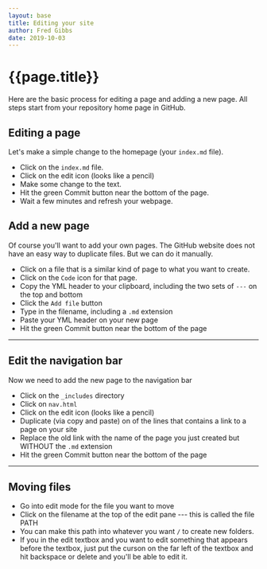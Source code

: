 ```yaml
---
layout: base
title: Editing your site
author: Fred Gibbs
date: 2019-10-03
---
```


# {{page.title}}

<!--
### Table of Contents
* TOC
{:toc}
-->

Here are the basic process for editing a page and adding a new page. All steps start from your repository home page in GitHub.

## Editing a page
Let's make a simple change to the homepage (your `index.md` file).
- Click on the `index.md` file.
- Click on the edit icon (looks like a pencil)
- Make some change to the text.
- Hit the green Commit button near the bottom of the page.
- Wait a few minutes and refresh your webpage.

## Add a new page
Of course you'll want to add your own pages. The GitHub website does not have an easy way to duplicate files. But we can do it manually.
- Click on a file that is a similar kind of page to what you want to create. 
- Click on the `Code` icon for that page.
- Copy the YML header to your clipboard, including the two sets of `---` on the top and bottom 
- Click the `Add file` button
- Type in the filename, including a `.md` extension
- Paste your YML header on your new page
- Hit the green Commit button near the bottom of the page

---

## Edit the navigation bar
Now we need to add the new page to the navigation bar
- Click on the `_includes` directory
- Click on `nav.html`
- Click on the edit icon (looks like a pencil)
- Duplicate (via copy and paste) on of the lines that contains a link to a page on your site
- Replace the old link with the name of the page you just created but WITHOUT the `.md` extension
- Hit the green Commit button near the bottom of the page

---

## Moving files
- Go into edit mode for the file you want to move
- Click on the filename at the top of the edit pane --- this is called the file PATH
- You can make this path into whatever you want `/` to create new folders.
- If you in the edit textbox and you want to edit something that appears before the textbox, just put the curson on the far left of the textbox and hit backspace or delete and you'll be able to edit it. 